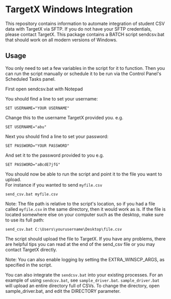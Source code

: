 # TargetX Windows Integration

This repository contains information to automate integration of student CSV data with TargetX via SFTP.  If you do not have your SFTP credentials, please contact TargetX.  This package contains a BATCH script sendcsv.bat that should work on all modern versions of Windows.

## Usage

You only need to set a few variables in the script for it to function. Then
you can run the script manually or schedule it to be run via the Control
Panel's Scheduled Tasks panel.

First open sendcsv.bat with Notepad

You should find a line to set your username:
 ```
 SET USERNAME="YOUR USERNAME"
 ```
Change this to the username TargetX provided you.
e.g.
```
SET USERNAME="abu"
```

Next you should find a line to set your password:
```
SET PASSWORD="YOUR PASSWORD"
```
And set it to the password provided to you e.g.
```
SET PASSWORD="aBcdE7jfG"
```

You should now be able to run the script and point it to the file you want to upload.  
For instance if you wanted to send `myfile.csv`
```
send_csv.bat myfile.csv
```

Note: The file path is relative to the script's location, so if you had a
file called `myfile.csv` in the same directory, then it would work as is.
If the file is located somewhere else on your computer such as the desktop, make sure to use its full path:
```
send_csv.bat C:\Users\yourusername\Desktop\file.csv
```

The script should upload the file to
TargetX. If you have any problems, there are helpful tips you can read at
the end of the send_csv file or you may contact TargetX directly.

Note: You can also enable logging by setting the EXTRA_WINSCP_ARGS, as
specified in the script.

You can also integrate the `sendcsv.bat` into your existing processes. For an
example of using `sendcsv.bat`, see `sample_driver.bat`. `sample_driver.bat` will
upload an entire directory full of CSVs. To change the directory, open
sample_driver.bat, and edit the DIRECTORY parameter.
